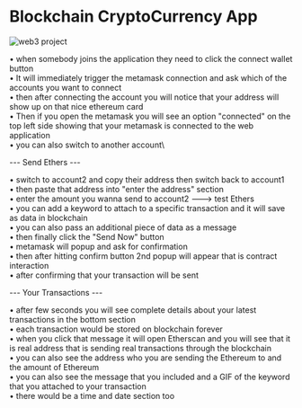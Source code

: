 # Blockchain CryptoCurrency App

![web3 project](https://user-images.githubusercontent.com/82497670/207118096-28764333-a480-4c5f-992e-010e2790092a.PNG)

•	when somebody joins the application they need to click the connect wallet button\
•	It will immediately trigger the metamask connection and ask which of the accounts you want to connect\
•	then after connecting the account you will notice that your address will show up on that nice ethereum card\
•	Then if you open the metamask you will see an option "connected" on the top left side showing that your metamask is connected to the web application\
•	you can also switch to another account\

--- Send Ethers ---

•	switch to account2 and copy their address then switch back to account1\
•	then paste that address into "enter the address" section\
•	enter the amount you wanna send to account2  ---> test Ethers\
•	you can add a keyword to attach to a specific transaction and it will save as data in blockchain\
•	you can also pass an additional piece of data as a message\
•	then finally click the "Send Now" button\
•	metamask will popup and ask for confirmation\
•	then after hitting confirm button 2nd popup will appear that is contract interaction\
•	after confirming that your transaction will be sent

--- Your Transactions ---

•	after few seconds you will see complete details about your latest transactions in the bottom section\
• each transaction would be stored on blockchain forever\
•	when you click that message it will open Etherscan and you will see that it is real address that is sending real transactions through the blockchain\
•	you can also see the address who you are sending the Ethereum to and the amount of Ethereum\
•	you can also see the message that you included and a GIF of the keyword that you attached to your transaction\
•	there would be a time and date section too




